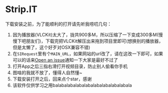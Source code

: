 # Strip.IT
下载安装之前，为了能顺利的打开请先听我唠叨几句：

1. 因为播放器(VLCKit)太大了，拢共900多M，所以压缩了一下变成300多M(慢慢下吧朋友们)，下载完把VLCKit解压出来拖到项目里即可(想换别的播放器，但是太懒了，这个好歹对OSX兼容不错)
2. 在`SIRequest`里有个`MAIN_URL`，如果网站的url改了，请在这改一下即可，如果可以的话来[Open an issue](https://github.com/titman/Strip.IT/issues/new)通知一下大家是最好不过了
3. 打开App之后三指右滑打开视频目录，防止别人偷看你手机
4. 图啥的我就不放了，懂得人自然懂~
5. 下载安装打开之后，回来点个star，感谢
6. 该软件仅供学习之用balabalabalabalabalabalabalabalabala
